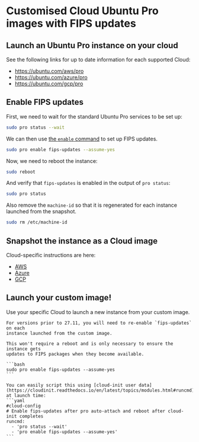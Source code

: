 # Customised Cloud Ubuntu Pro images with FIPS updates

## Launch an Ubuntu Pro instance on your cloud

See the following links for up to date information for each supported Cloud:

* https://ubuntu.com/aws/pro
* https://ubuntu.com/azure/pro
* https://ubuntu.com/gcp/pro

## Enable FIPS updates

First, we need to wait for the standard Ubuntu Pro services to be set up:

```bash
sudo pro status --wait
```

We can then use [the `enable` command](../howtoguides/enable_fips.md) to set up
FIPS updates.

```bash
sudo pro enable fips-updates --assume-yes
```

Now, we need to reboot the instance:

```bash
sudo reboot
```

And verify that `fips-updates` is enabled in the output of `pro status`:
```bash
sudo pro status
```

Also remove the `machine-id` so that it is regenerated for each instance
launched from the snapshot.

```bash
sudo rm /etc/machine-id
```

## Snapshot the instance as a Cloud image

Cloud-specific instructions are here:

* [AWS](https://docs.aws.amazon.com/toolkit-for-visual-studio/latest/user-guide/tkv-create-ami-from-instance.html)
* [Azure](https://docs.microsoft.com/en-us/azure/virtual-machines/windows/capture-image-resource)
* [GCP](https://cloud.google.com/compute/docs/machine-images/create-machine-images)

## Launch your custom image!

Use your specific Cloud to launch a new instance from your custom image.

````{note}
For versions prior to 27.11, you will need to re-enable `fips-updates` on each
instance launched from the custom image.

This won't require a reboot and is only necessary to ensure the instance gets
updates to FIPS packages when they become available.

```bash
sudo pro enable fips-updates --assume-yes
```

You can easily script this using [cloud-init user data](https://cloudinit.readthedocs.io/en/latest/topics/modules.html#runcmd) at launch time:
```yaml
#cloud-config
# Enable fips-updates after pro auto-attach and reboot after cloud-init completes
runcmd:
  - 'pro status --wait'
  - 'pro enable fips-updates --assume-yes'
```

````
